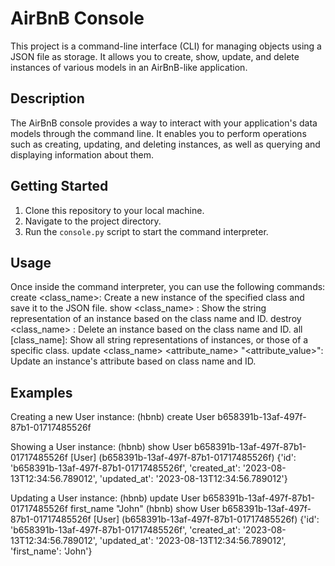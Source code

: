 # AirBnB Console

This project is a command-line interface (CLI) for managing objects using a JSON file as storage. It allows you to create, show, update, and delete instances of various models in an AirBnB-like application.

## Description

The AirBnB console provides a way to interact with your application's data models through the command line. It enables you to perform operations such as creating, updating, and deleting instances, as well as querying and displaying information about them.

## Getting Started

1. Clone this repository to your local machine.
2. Navigate to the project directory.
3. Run the `console.py` script to start the command interpreter.

## Usage

Once inside the command interpreter, you can use the following commands:
    create <class_name>: Create a new instance of the specified class and save it to the JSON file.
    show <class_name> <id>: Show the string representation of an instance based on the class name and ID.
    destroy <class_name> <id>: Delete an instance based on the class name and ID.
    all [class_name]: Show all string representations of instances, or those of a specific class.
    update <class_name> <id> <attribute_name> "<attribute_value>": Update an instance's attribute based on class name and ID.

## Examples

Creating a new User instance:
    (hbnb) create User
    b658391b-13af-497f-87b1-01717485526f

Showing a User instance:
    (hbnb) show User b658391b-13af-497f-87b1-01717485526f
    [User] (b658391b-13af-497f-87b1-01717485526f) {'id': 'b658391b-13af-497f-87b1-01717485526f', 'created_at': '2023-08-13T12:34:56.789012', 'updated_at': '2023-08-13T12:34:56.789012'}

Updating a User instance:
    (hbnb) update User b658391b-13af-497f-87b1-01717485526f first_name "John"
    (hbnb) show User b658391b-13af-497f-87b1-01717485526f
    [User] (b658391b-13af-497f-87b1-01717485526f) {'id': 'b658391b-13af-497f-87b1-01717485526f', 'created_at': '2023-08-13T12:34:56.789012', 'updated_at': '2023-08-13T12:34:56.789012', 'first_name': 'John'}
